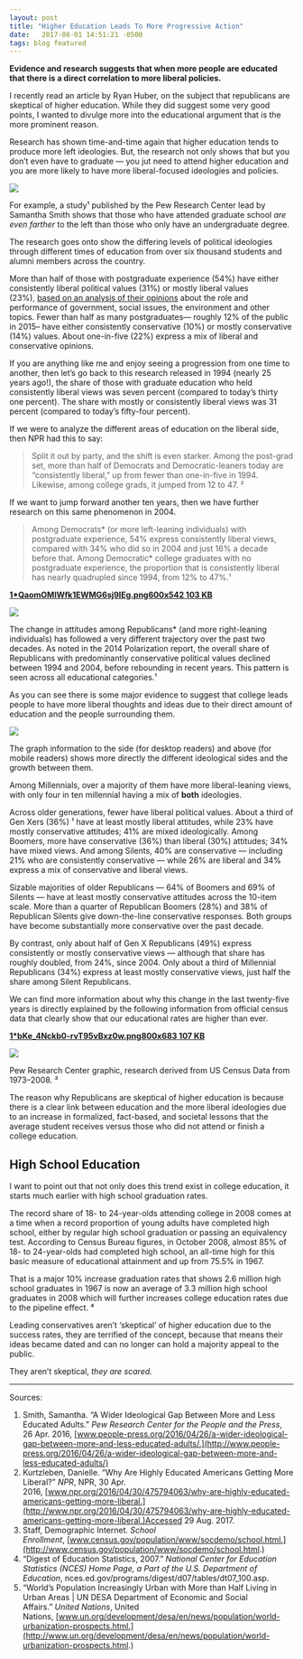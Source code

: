 ```yaml
---
layout: post
title: "Higher Education Leads To More Progressive Action"
date:   2017-08-01 14:51:21 -0500
tags: blog featured
---
```


**Evidence and research suggests that when more people are educated that there is a direct correlation to more liberal policies.**

I recently read an article by Ryan Huber, on the subject that republicans are skeptical of higher education. While they did suggest some very good points, I wanted to divulge more into the educational argument that is the more prominent reason.

Research has shown time-and-time again that higher education tends to produce more left ideologies. But, the research not only shows that but you don’t even have to graduate — you jut need to attend higher education and you are more likely to have more liberal-focused ideologies and policies.

![](https://macleodsawyer.com/uploads/default/original/1X/956953539ece4ea4c98e473b03d6d72c28751a56.png)

For example, a study¹ published by the Pew Research Center lead by Samantha Smith shows that those who have attended graduate school *are even farther* to the left than those who only have an undergraduate degree.

The research goes onto show the differing levels of political ideologies through different times of education from over six thousand students and alumni members across the country.

More than half of those with postgraduate experience (54%) have either consistently liberal political values (31%) or mostly liberal values (23%), [based on an analysis of their opinions](http://www.people-press.org/2016/04/26/a-wider-ideological-gap-between-more-and-less-educated-adults/) about the role and performance of government, social issues, the environment and other topics. Fewer than half as many postgraduates— roughly 12% of the public in 2015– have either consistently conservative (10%) or mostly conservative (14%) values. About one-in-five (22%) express a mix of liberal and conservative opinions.

If you are anything like me and enjoy seeing a progression from one time to another, then let’s go back to this research released in 1994 (nearly 25 years ago!), the share of those with graduate education who held consistently liberal views was seven percent (compared to today’s thirty one percent). The share with mostly or consistently liberal views was 31 percent (compared to today’s fifty-four percent).

If we were to analyze the different areas of education on the liberal side, then NPR had this to say:

> Split it out by party, and the shift is even starker. Among the post-grad set, more than half of Democrats and Democratic-leaners today are “consistently liberal,” up from fewer than one-in-five in 1994. Likewise, among college grads, it jumped from 12 to 47. ²

If we want to jump forward another ten years, then we have further research on this same phenomenon in 2004.

> Among Democrats* (or more left-leaning individuals) with postgraduate experience, 54% express consistently liberal views, compared with 34% who did so in 2004 and just 16% a decade before that. Among Democratic* college graduates with no postgraduate experience, the proportion that is consistently liberal has nearly quadrupled since 1994, from 12% to 47%.¹

**[1*QaomOMlWfk1EWMG6sj9IEg.png600x542 103 KB](https://macleodsawyer.com/uploads/default/original/1X/e0039ff42231f3fca39d5e1a259bc85ae3e0ee55.png)**

![](https://macleodsawyer.com/uploads/default/optimized/1X/e0039ff42231f3fca39d5e1a259bc85ae3e0ee55_1_553x500.png)

The change in attitudes among Republicans* (and more right-leaning individuals) has followed a very different trajectory over the past two decades. As noted in the 2014 Polarization report, the overall share of Republicans with predominantly conservative political values declined between 1994 and 2004, before rebounding in recent years. This pattern is seen across all educational categories.¹

As you can see there is some major evidence to suggest that college leads people to have more liberal thoughts and ideas due to their direct amount of education and the people surrounding them.

![](https://macleodsawyer.com/uploads/default/original/1X/d520bd03713c4accc8cf06b3c1c98303495636bf.png)

The graph information to the side (for desktop readers) and above (for mobile readers) shows more directly the different ideological sides and the growth between them.

Among Millennials, over a majority of them have more liberal-leaning views, with only four in ten millennial having a mix of **both** ideologies.

Across older generations, fewer have liberal political values. About a third of Gen Xers (36%) ¹ have at least mostly liberal attitudes, while 23% have mostly conservative attitudes; 41% are mixed ideologically. Among Boomers, more have conservative (36%) than liberal (30%) attitudes; 34% have mixed views. And among Silents, 40% are conservative — including 21% who are consistently conservative — while 26% are liberal and 34% express a mix of conservative and liberal views.

Sizable majorities of older Republicans — 64% of Boomers and 69% of Silents — have at least mostly conservative attitudes across the 10-item scale. More than a quarter of Republican Boomers (28%) and 38% of Republican Silents give down-the-line conservative responses. Both groups have become substantially more conservative over the past decade.

By contrast, only about half of Gen X Republicans (49%) express consistently or mostly conservative views — although that share has roughly doubled, from 24%, since 2004. Only about a third of Millennial Republicans (34%) express at least mostly conservative views, just half the share among Silent Republicans.

We can find more information about why this change in the last twenty-five years is directly explained by the following information from official census data that clearly show that our educational rates are higher than ever.

**[1*bKe_4Nckb0-rvT95vBxz0w.png800x683 107 KB](https://macleodsawyer.com/uploads/default/original/1X/8d9b3687618187ec2968a794663968c41d26c1b5.png)**

![](https://macleodsawyer.com/uploads/default/optimized/1X/8d9b3687618187ec2968a794663968c41d26c1b5_1_585x500.png)

Pew Research Center graphic, research derived from US Census Data from 1973–2008. ³

The reason why Republicans are skeptical of higher education is because there is a clear link between education and the more liberal ideologies due to an increase in formalized, fact-based, and societal lessons that the average student receives versus those who did not attend or finish a college education.

## High School Education

I want to point out that not only does this trend exist in college education, it starts much earlier with high school graduation rates.

The record share of 18- to 24-year-olds attending college in 2008 comes at a time when a record proportion of young adults have completed high school, either by regular high school graduation or passing an equivalency test. According to Census Bureau figures, in October 2008, almost 85% of 18- to 24-year-olds had completed high school, an all-time high for this basic measure of educational attainment and up from 75.5% in 1967.

That is a major 10% increase graduation rates that shows 2.6 million high school graduates in 1967 is now an average of 3.3 million high school graduates in 2008 which will further increases college education rates due to the pipeline effect. ⁴


Leading conservatives aren’t ‘skeptical’ of higher education due to the success rates, they are terrified of the concept, because that means their ideas became dated and can no longer can hold a majority appeal to the public.

They aren’t skeptical, *they are scared.*

---------------

Sources:

1. Smith, Samantha. “A Wider Ideological Gap Between More and Less Educated Adults.” *Pew Research Center for the People and the Press*, 26 Apr. 2016, [www.people-press.org/2016/04/26/a-wider-ideological-gap-between-more-and-less-educated-adults/.](http://www.people-press.org/2016/04/26/a-wider-ideological-gap-between-more-and-less-educated-adults/)
1. Kurtzleben, Danielle. “Why Are Highly Educated Americans Getting More Liberal?” *NPR*, NPR, 30 Apr. 2016, [www.npr.org/2016/04/30/475794063/why-are-highly-educated-americans-getting-more-liberal.](http://www.npr.org/2016/04/30/475794063/why-are-highly-educated-americans-getting-more-liberal.)Accessed 29 Aug. 2017.
1. Staff, Demographic Internet. *School Enrollment*, [www.census.gov/population/www/socdemo/school.html.](http://www.census.gov/population/www/socdemo/school.html.)
1. “Digest of Education Statistics, 2007.” *National Center for Education Statistics (NCES) Home Page, a Part of the U.S. Department of Education*, nces.ed.gov/programs/digest/d07/tables/dt07_100.asp.
1. “World’s Population Increasingly Urban with More than Half Living in Urban Areas | UN DESA Department of Economic and Social Affairs.” *United Nations*, United Nations, [www.un.org/development/desa/en/news/population/world-urbanization-prospects.html.](http://www.un.org/development/desa/en/news/population/world-urbanization-prospects.html.)